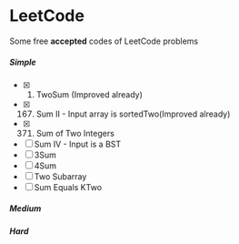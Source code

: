LeetCode
===
Some free **accepted** codes of LeetCode problems
##### Simple #####
- [x] 1. TwoSum (Improved already)
- [x] 167. Sum II - Input array is sortedTwo(Improved already) 
- [x] 371. Sum of Two Integers
- [ ] Sum IV - Input is a BST
- [ ] 3Sum
- [ ] 4Sum
- [ ] Two Subarray
- [ ] Sum Equals KTwo

##### Medium #####

##### Hard #####
